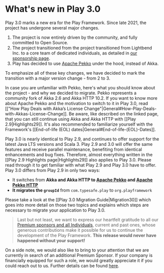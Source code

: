 <!--- Copyright (C) from 2022 The Play Framework Contributors <https://github.com/playframework>, 2011-2021 Lightbend Inc. <https://www.lightbend.com> -->

# What's new in Play 3.0

Play 3.0 marks a new era for the Play Framework. Since late 2021, the project has undergone several major changes.
1. The project is now entirely driven by the community, and fully committed to Open Source.
2. The project transitioned from the project transitioned from Lightbend Inc. to a core team of dedicated individuals, as detailed in [our sponsorship page](https://www.playframework.com/sponsors).
3. Play has decided to use [Apache Pekko](https://pekko.apache.org/) under the hood, instead of Akka.

To emphasize all of these key changes, we have decided to mark the transition with a major version change - from 2 to 3. 

In case you are unfamiliar with Pekko, here's what you should know about the project - and why we decided to migrate. Pekko represents a community fork of Akka 2.6 and Akka HTTP 10.2. If you want to know more about Apache Pekko and the motivation to switch to it in Play 3.0, read [["How Play Deals with Akka’s License Change"|General#How-Play-Deals-with-Akkas-License-Change]]. Be aware, like described on the linked page, that you can still continue using Akka and Akka HTTP with [[Play 2.9|Highlights29]]. It's also recommended to familiarize yourself with the Framework's [[End-of-life (EOL) dates|General#End-of-life-(EOL)-Dates]].

Play 3.0 is nearly identical to Play 2.9, and continues to offer support for the latest Java LTS versions and Scala 3. Play 2.9 and 3.0 will offer the same features and receive parallel maintenance, benefiting from identical enhancements and bug fixes. Therefore, almost everything written in the [[Play 2.9 Highlights page|Highlights29]] also applies to Play 3.0. Please read through it to get familiar with what Play 2.9 and Play 3.0 have to offer. Play 3.0 differs from Play 2.9 in only two ways:

* It switches from **Akka and Akka HTTP to [Apache Pekko](https://pekko.apache.org/) and [Apache Pekko HTTP](https://pekko.apache.org/docs/pekko-http/1.0/)**
* **It migrates the `groupId`** from `com.typesafe.play` to `org.playframework`

Please take a look at the [[Play 3.0 Migration Guide|Migration30]] which goes into more detail on those two topics and explains which steps are necessary to migrate your application to Play 3.0.

> Last but not least, we want to express our heartfelt gratitude to all our [Premium sponsors and all Individuals](https://www.playframework.com/#sponsors-backers), current and past ones, whose generous contributions make it possible for us to continue the development of the Play Framework.
> **This release would never have happened without your support!**

On a side note, we would also like to bring to your attention that we are currently in search of an additional Premium Sponsor. If your company is financially equipped for such a role, we would greatly appreciate it if you could reach out to us. Further details can be found [here](https://www.playframework.com/sponsors).